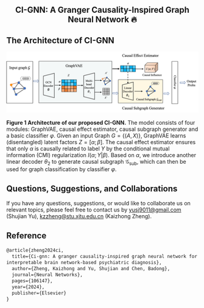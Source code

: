 <h2 align="center">

CI-GNN: A Granger Causality-Inspired Graph Neural Network 🔥

</h2>

## The Architecture of CI-GNN

![](framework.png)

**Figure 1 ﻿Architecture of our proposed CI-GNN.**  The model consists of four modules: GraphVAE, causal effect estimator, causal subgraph generator and a basic classifier $\varphi$. Given an input Graph $G=\{(A,X)\}$, GraphVAE learns (disentangled) latent factors $Z=[\alpha;\beta]$. The causal effect estimator ensures that only $\alpha$ is causally related to label $Y$ by the conditional mutual information (CMI) regularization $I\left ( \alpha; Y|\beta \right )$. Based on $\alpha$, we introduce another linear decoder $\theta_2$ to generate causal subgraph $\mathcal{G}_{\text{sub}}$, which can then be used for graph classification by classifier $\varphi$.


## Questions, Suggestions, and Collaborations

If you have any questions, suggestions, or would like to collaborate us on relevant topics, please feel free to contact us by [yusj9011@gmail.com](mailto:yusj9011@gmail.com) (Shujian Yu), kzzheng@stu.xjtu.edu.cn (Kaizhong Zheng).

## Reference
```
@article{zheng2024ci,
  title={Ci-gnn: A granger causality-inspired graph neural network for interpretable brain network-based psychiatric diagnosis},
  author={Zheng, Kaizhong and Yu, Shujian and Chen, Badong},
  journal={Neural Networks},
  pages={106147},
  year={2024},
  publisher={Elsevier}
}
```

